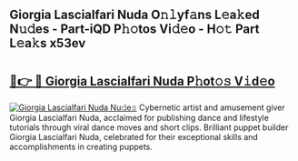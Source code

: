 ## Giorgia Lascialfari Nuda O𝚗𝚕yf𝚊ns L𝚎a𝚔ed N𝚞𝚍es - Part-iQD P𝚑𝚘tos Vi𝚍𝚎o - H𝚘𝚝 Part L𝚎a𝚔s x53ev

# <h2><a href="http://kfcwgx.oniu.top/?m=Giorgia+Lascialfari+Nuda">🔗👉 🔴 Giorgia Lascialfari Nuda P𝚑ot𝚘𝚜 V𝚒d𝚎o</a></h2>

[![Giorgia Lascialfari Nuda Nu𝚍e𝚜](https://i.imgur.com/0qMVB7G.gif)](http://kfcwgx.oniu.top/?m=Giorgia+Lascialfari+Nuda)
Cybernetic artist and amusement giver Giorgia Lascialfari Nuda, acclaimed for publishing dance and lifestyle tutorials through viral dance moves and short clips. Brilliant puppet builder Giorgia Lascialfari Nuda, celebrated for their exceptional skills and accomplishments in creating puppets.  
